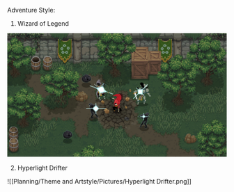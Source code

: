Adventure Style:

1. Wizard of Legend

![](Planning/Theme%20and%20Artstyle/Pictures/Wizard%20of%20Legend.jpg)

2. Hyperlight Drifter

![[Planning/Theme and Artstyle/Pictures/Hyperlight Drifter.png]]